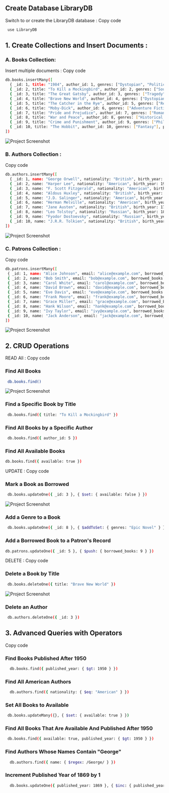 ## Create Database LibraryDB
Switch to or create the LibraryDB database :
 Copy code
 ```bash
  use LibraryDB
 ``` 

## 1. Create Collections and Insert Documents :

### A. Books Collection:
Insert multiple documents :
Copy code
```bash
db.books.insertMany([
  { _id: 1, title: "1984", author_id: 1, genres: ["Dystopian", "Political Fiction"], published_year: 1949, available: true },
  { _id: 2, title: "To Kill a Mockingbird", author_id: 2, genres: ["Southern Gothic", "Bildungsroman"], published_year: 1960, available: true },
  { _id: 3, title: "The Great Gatsby", author_id: 3, genres: ["Tragedy"], published_year: 1925, available: true },
  { _id: 4, title: "Brave New World", author_id: 4, genres: ["Dystopian", "Science Fiction"], published_year: 1932, available: true },
  { _id: 5, title: "The Catcher in the Rye", author_id: 5, genres: ["Realist Novel", "Bildungsroman"], published_year: 1951, available: true },
  { _id: 6, title: "Moby-Dick", author_id: 6, genres: ["Adventure Fiction"], published_year: 1851, available: true },
  { _id: 7, title: "Pride and Prejudice", author_id: 7, genres: ["Romantic Novel"], published_year: 1813, available: true },
  { _id: 8, title: "War and Peace", author_id: 8, genres: ["Historical Novel"], published_year: 1869, available: true },
  { _id: 9, title: "Crime and Punishment", author_id: 9, genres: ["Philosophical Novel"], published_year: 1866, available: true },
  { _id: 10, title: "The Hobbit", author_id: 10, genres: ["Fantasy"], published_year: 1937, available: true }
])
```

![Project Screenshot](media/LibraryS1C1.png)

### B. Authors Collection :
Copy code
```bash
db.authors.insertMany([
  { _id: 1, name: "George Orwell", nationality: "British", birth_year: 1903, death_year: 1950 },
  { _id: 2, name: "Harper Lee", nationality: "American", birth_year: 1926, death_year: 2016 },
  { _id: 3, name: "F. Scott Fitzgerald", nationality: "American", birth_year: 1896, death_year: 1940 },
  { _id: 4, name: "Aldous Huxley", nationality: "British", birth_year: 1894, death_year: 1963 },
  { _id: 5, name: "J.D. Salinger", nationality: "American", birth_year: 1919, death_year: 2010 },
  { _id: 6, name: "Herman Melville", nationality: "American", birth_year: 1819, death_year: 1891 },
  { _id: 7, name: "Jane Austen", nationality: "British", birth_year: 1775, death_year: 1817 },
  { _id: 8, name: "Leo Tolstoy", nationality: "Russian", birth_year: 1828, death_year: 1910 },
  { _id: 9, name: "Fyodor Dostoevsky", nationality: "Russian", birth_year: 1821, death_year: 1881 },
  { _id: 10, name: "J.R.R. Tolkien", nationality: "British", birth_year: 1892, death_year: 1973 }
])
 ```

![Project Screenshot](media/LibraryS1C2.png)

### C. Patrons Collection :
Copy code
 ```bash
db.patrons.insertMany([
  { _id: 1, name: "Alice Johnson", email: "alice@example.com", borrowed_books: [] },
  { _id: 2, name: "Bob Smith", email: "bob@example.com", borrowed_books: [1, 2] },
  { _id: 3, name: "Carol White", email: "carol@example.com", borrowed_books: [] },
  { _id: 4, name: "David Brown", email: "david@example.com", borrowed_books: [3] },
  { _id: 5, name: "Eve Davis", email: "eve@example.com", borrowed_books: [] },
  { _id: 6, name: "Frank Moore", email: "frank@example.com", borrowed_books: [4, 5] },
  { _id: 7, name: "Grace Miller", email: "grace@example.com", borrowed_books: [] },
  { _id: 8, name: "Hank Wilson", email: "hank@example.com", borrowed_books: [6] },
  { _id: 9, name: "Ivy Taylor", email: "ivy@example.com", borrowed_books: [] },
  { _id: 10, name: "Jack Anderson", email: "jack@example.com", borrowed_books: [7, 8] }
])
 ```

![Project Screenshot](media/LibraryS1C3.png)

## 2. CRUD Operations
READ All :
  Copy code

### Find All Books
 ```bash
  db.books.find()
 ```
![Project Screenshot](media/LibraryS2-Find.png)


### Find a Specific Book by Title
 ```bash
  db.books.find({ title: "To Kill a Mockingbird" })
 ```

### Find All Books by a Specific Author
 ```bash
  db.books.find({ author_id: 5 })
 ```

### Find All Available Books
  ```bash
  db.books.find({ available: true })
  ```

UPDATE :
 Copy code
### Mark a Book as Borrowed
  ```bash
   db.books.updateOne({ _id: 3 }, { $set: { available: false } })
  ```
   ![Project Screenshot](media/LibraryS1Add.png)


### Add a Genre to a Book
  ```bash
   db.books.updateOne({ _id: 8 }, { $addToSet: { genres: "Epic Novel" } })
  ```

### Add a Borrowed Book to a Patron's Record
   ```bash
   db.patrons.updateOne({ _id: 5 }, { $push: { borrowed_books: 9 } })
   ```

DELETE :
 Copy code

### Delete a Book by Title
  ```bash
   db.books.deleteOne({ title: "Brave New World" })
  ``` 
 ![Project Screenshot](media/LibraryS1Delete.png) 

### Delete an Author
  ```bash
   db.authors.deleteOne({ _id: 3 })
  ```

## 3. Advanced Queries with Operators

 Copy code

### Find Books Published After 1950
 ```bash
   db.books.find({ published_year: { $gt: 1950 } })
 ```


### Find All American Authors
 ```bash
   db.authors.find({ nationality: { $eq: "American" } })
 ```


### Set All Books to Available
  ```bash
   db.books.updateMany({}, { $set: { available: true } })
  ```


### Find All Books That Are Available And Published After 1950
  ```bash
   db.books.find({ available: true, published_year: { $gt: 1950 } })
  ```


### Find Authors Whose Names Contain "George"
 ```bash
   db.authors.find({ name: { $regex: /George/ } })
 ```


### Increment Published Year of 1869 by 1
 ```bash
   db.books.updateOne({ published_year: 1869 }, { $inc: { published_year: 1 } })
 ```














